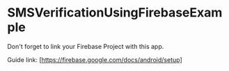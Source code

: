 # SMSVerificationUsingFirebaseExample

Don't forget to link your Firebase Project with this app.

Guide link: [https://firebase.google.com/docs/android/setup]
